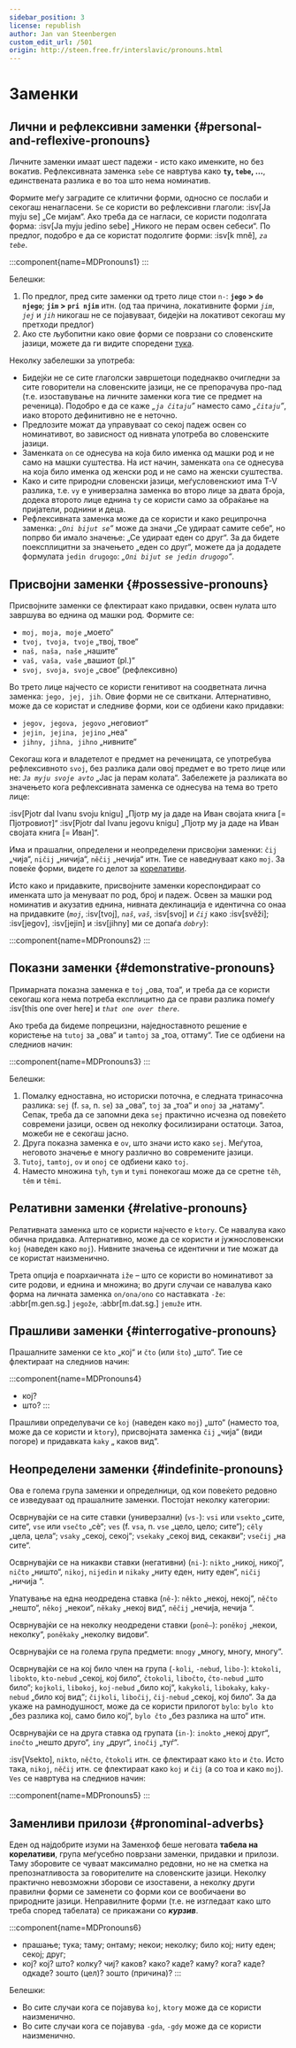```yaml
---
sidebar_position: 3
license: republish
author: Jan van Steenbergen
custom_edit_url: /501
origin: http://steen.free.fr/interslavic/pronouns.html
---
```


# Заменки

## Лични и рефлексивни заменки \{#personal-and-reflexive-pronouns}

Личните заменки имаат шест падежи - исто како именките, но без вокатив. Рефлексивната заменка `sebe` се навртува како **`ty`, `tebe`, ...**, единствената разлика е во тоа што нема номинатив.

Формите меѓу заградите се клитични форми, односно се послаби и секогаш ненагласени. `Se` се користи во рефлексивни глаголи: :isv[Ja myju se] „Се мијам“. Ако треба да се нагласи, се користи подолгата форма: :isv[Ja myju jedino sebe] „Никого не перам освен себеси“. По предлог, подобро е да се користат подолгите форми: :isv[k mně], _`za tebe`_.

:::component{name=MDPronouns1}
:::

Белешки:

1. По предлог, пред сите заменки од трето лице стои `n-`: **`jego` > `do njego`**; **`jim` > `pri njim`** итн. (од таа причина, локативните форми _`jim`_, _`jej`_ и _`jih`_ никогаш не се појавуваат, бидејќи на локативот секогаш му претходи предлог)
2. Ако сте љубопитни како овие форми се поврзани со словенските јазици, можете да ги видите споредени [тука][1].

Неколку забелешки за употреба:

- Бидејќи не се сите глаголски завршетоци подеднакво очигледни за сите говорители на словенските јазици, не се препорачува про-пад (т.е. изоставување на личните заменки кога тие се предмет на реченица). Подобро е да се каже _„`ja čitaju`”_ наместо само _„`čitaju`”_, иако второто дефинитивно не е неточно.
- Предлозите можат да управуваат со секој падеж освен со номинативот, во зависност од нивната употреба во словенските јазици.
- Заменката `on` се однесува на која било именка од машки род и не само на машки суштества. На ист начин, заменката `ona` се однесува на која било именка од женски род и не само на женски суштества.
- Како и сите природни словенски јазици, меѓусловенскиот има T-V разлика, т.е. `vy` е универзална заменка во второ лице за двата броја, додека второто лице еднина `ty` се користи само за обраќање на пријатели, роднини и деца.
- Рефлексивната заменка може да се користи и како реципрочна заменка: _„`Oni bijut se`“_ може да значи „Се удираат самите себе“, но попрво би имало значење: „Се удираат еден со друг“. За да бидете поексплицитни за значењето „еден со друг“, можете да ја додадете формулата `jedin drugogo`: _„`Oni bijut se jedin drugogo`“_.

## Присвојни заменки \{#possessive-pronouns}

Присвојните заменки се флектираат како придавки, освен нулата што завршува во еднина од машки род. Формите се:

- `moj, moja, moje` „моето“
- `tvoj, tvoja, tvoje` „твој, твое“
- `naš, naša, naše` „нашите“
- `vaš, vaša, vaše` „вашиот (pl.)“
- `svoj, svoja, svoje` „свое“ (рефлексивно)

Во трето лице најчесто се користи генитивот на соодветната лична заменка: `jego, jej, jih`. Овие форми не се свиткани. Алтернативно, може да се користат и следниве форми, кои се одбиени како придавки:

- `jegov, jegova, jegovo` „неговиот“
- `jejin, jejina, jejino` „неа“
- `jihny, jihna, jihno` „нивните“

Секогаш кога и владетелот е предмет на реченицата, се употребува рефлексивното `svoj`, без разлика дали овој предмет е во трето лице или не: _`Ja myju svoje avto`_ „Јас ја перам колата“. Забележете ја разликата во значењето кога рефлексивната заменка се однесува на тема во трето лице:

:isv[Pjotr dal Ivanu svoju knigu] „Пјотр му ја даде на Иван својата книга \[= Пјотровиот]“
:isv[Pjotr dal Ivanu jegovu knigu] „Пјотр му ја даде на Иван својата книга \[= Иван]“.

Има и прашални, определени и неопределени присвојни заменки: `čij` „чија“, `ničij` „ничија“, `něčij` „нечија“ итн. Тие се наведнуваат како `moj`. За повеќе форми, видете го делот за [корелативи][2].

Исто како и придавките, присвојните заменки кореспондираат со именката што ја менуваат по род, број и падеж. Освен за машки род номинатив и акузатив еднина, нивната деклинација е идентична со онаа на придавките (_`moj`_, :isv[tvoj], _`naš`_, _`vaš`_, :isv[svoj] и _`čij`_ како :isv[svěži]; :isv[jegov], :isv[jejin] и :isv[jihny] ми се допаѓа _`dobry`_):

:::component{name=MDPronouns2}
:::

## Показни заменки \{#demonstrative-pronouns}

Примарната показна заменка е `toj` „ова, тоа“, и треба да се користи секогаш кога нема потреба експлицитно да се прави разлика помеѓу :isv[this one over here] и _`that one over there`_.

Ако треба да бидеме попрецизни, наједноставното решение е користење на `tutoj` за „ова“ и `tamtoj` за „тоа, оттаму“. Тие се одбиени на следниов начин:

:::component{name=MDPronouns3}
:::

Белешки:

1. Помалку едноставна, но историски поточна, е следната тринасочна разлика: `sej` (f. `sa`, n. `se`) за „ова“, `toj` за „тоа“ и `onoj` за „натаму“. Сепак, треба да се запомни дека `sej` практично исчезна од повеќето современи јазици, освен од неколку фосилизирани остатоци. Затоа, можеби не е секогаш јасно.
2. Друга показна заменка е `ov`, што значи исто како `sej`. Меѓутоа, неговото значење е многу различно во современите јазици.
3. `Tutoj`, `tamtoj`, `ov` и `onoj` се одбиени како `toj`.
4. Наместо множина `tyh`, `tym` и `tymi` понекогаш може да се сретне `těh`, `těm` и `těmi`.

## Релативни заменки \{#relative-pronouns}

Релативната заменка што се користи најчесто е `ktory`. Се навалува како обична придавка. Алтернативно, може да се користи и јужнословенски `koj` (наведен како `moj`). Нивните значења се идентични и тие можат да се користат наизменично.

Трета опција е поархаичната `iže` – што се користи во номинативот за сите родови, и еднина и множина; во други случаи се навалува како форма на личната заменка `on/ona/ono` со наставката `-že`: :abbr[m.gen.sg.] `jegože`, :abbr[m.dat.sg.] `jemuže` итн.

## Прашливи заменки \{#interrogative-pronouns}

Прашалните заменки се `kto` „кој“ и `čto` (или `što`) „што“. Тие се флектираат на следниов начин:

:::component{name=MDPronouns4}
* кој?
* што?
:::

Прашливи определувачи се `koj` (наведен како `moj`) „што“ (наместо тоа, може да се користи и `ktory`), присвојната заменка `čij` „чија“ (види погоре) и придавката `kaky` „ каков вид“.

## Неопределени заменки \{#indefinite-pronouns}

Ова е голема група заменки и определници, од кои повеќето редовно се изведуваат од прашалните заменки. Постојат неколку категории:

Осврнувајќи се на сите ставки (универзални) (`vs-`): `vsi` или `vsekto` „сите, сите“, `vse` или `vsečto` „сè“; `ves` (f. `vsa`, n. `vse` „цело, цело; сите“); `cěly` „цела, цела“; `vsaky` „секој, секој“; `vsekaky` „секој вид, секакви“; `vsečij` „на сите“.

Осврнувајќи се на никакви ставки (негативни) (`ni-`): `nikto` „никој, никој“, `ničto` „ништо“, `nikoj`, `nijedin` и `nikaky` „ниту еден, ниту еден“, `ničij` „ничија “.

Упатување на една неодредена ставка (`ně-`): `někto` „некој, некој“, `něčto` „нешто“, `někoj` „некои“, `někaky` „некој вид“, `něčij` „нечија, нечија “.

Осврнувајќи се на неколку неодредени ставки (`poně–`): `poněkoj` „некои, неколку“, `poněkaky` „неколку видови“.

Осврнувајќи се на голема група предмети: `mnogy` „многу, многу, многу“.

Осврнувајќи се на кој било член на група (`-koli`, `-nebud`, `libo-`): `ktokoli`, `libokto`, `kto-nebud` „секој, кој било“, `čtokoli`, `libočto`, `čto-nebud` „што било“; `kojkoli`, `libokoj`, `koj-nebud` „било кој“, `kakykoli`, `libokaky`, `kaky-nebud` „било кој вид“; `čijkoli`, `libočij`, `čij-nebud` „секој, кој било“. За да укаже на рамнодушност, може да се користи прилогот `bylo`: `bylo kto` „без разлика кој, само било кој“, `bylo čto` „без разлика на што“ итн.

Осврнувајќи се на друга ставка од групата (`in-`): `inokto` „некој друг“, `inočto` „нешто друго“, `iny` „друг“, `inočij` „туѓ“.

:isv[Vsekto], `nikto`, `něčto`, `čtokoli` итн. се флектираат како `kto` и `čto`. Исто така, `nikoj`, `něčij` итн. се флектираат како `koj` и `čij` (а со тоа и како `moj`). `Ves` се навртува на следниов начин:

:::component{name=MDPronouns5}
:::

## Заменливи прилози \{#pronominal-adverbs}

Еден од најдобрите изуми на Заменхоф беше неговата **табела на корелативи**, група меѓусебно поврзани заменки, придавки и прилози. Таму зборовите се чуваат максимално редовни, но не на сметка на препознатливоста за говорителите на словенските јазици. Неколку практично невозможни зборови се изоставени, а неколку други правилни форми се заменети со форми кои се вообичаени во природните јазици. Неправилните форми (т.е. не изгледаат како што треба според табелата) се прикажани со _**курзив**_.

:::component{name=MDPronouns6}
* прашање; тука; таму; онтаму; некои; неколку; било кој; ниту еден; секој; друг;
* кој? кој? што? колку? чиј? каков? како? каде? каму? кога? каде? одкаде? зошто (цел)? зошто (причина)?
:::

Белешки:

- Во сите случаи кога се појавува `koj`, `ktory` може да се користи наизменично.
- Во сите случаи кога се појавува `-gda`, `-gdy` може да се користи наизменично.

[1]: http://steen.free.fr/interslavic/slavic_pronouns.html
[2]: #pronominal_adverbs
